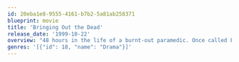 ```yaml
---
id: 20eba1e8-9555-4161-b7b2-5a81ab258371
blueprint: movie
title: 'Bringing Out the Dead'
release_date: '1999-10-22'
overview: "48 hours in the life of a burnt-out paramedic. Once called Father Frank for his efforts to rescue lives, Frank sees the ghosts of those he failed to save around every turn. He has tried everything he can to get fired, calling in sick, delaying taking calls where he might have to face one more victim he couldn't help, yet cannot quit the job on his own."
genres: '[{"id": 18, "name": "Drama"}]'
---
```

